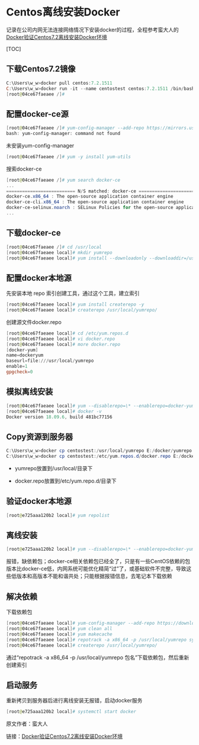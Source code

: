 # Centos离线安装Docker

记录在公司内网无法连接网络情况下安装docker的过程，全程参考蛮大人的[Docker验证Centos7.2离线安装Docker环境](https://opsdev.fun/2018/05/09/O2-0-Docker验证Centos7-2离线安装Docker环境/)

[TOC]

## 下载Centos7.2镜像

```powershell
C:\Users\w_w>docker pull centos:7.2.1511
C:\Users\w_w>docker run -it --name centostest centos:7.2.1511 /bin/bash
[root@04ce67faeaee /]#
```

## 配置docker-ce源

```powershell
[root@04ce67faeaee /]# yum-config-manager --add-repo https://mirrors.ustc.edu.cn/docker-ce/linux/centos/docker-ce.repo
bash: yum-config-manager: command not found
```

未安装yum-config-manager

```powershell
[root@04ce67faeaee /]# yum -y install yum-utils
```

搜索docker-ce

```powershell
[root@04ce67faeaee /]# yum search docker-ce
...
========================== N/S matched: docker-ce =============================
docker-ce.x86_64 : The open-source application container engine
docker-ce-cli.x86_64 : The open-source application container engine
docker-ce-selinux.noarch : SELinux Policies for the open-source application container engine
...
```

## 下载docker-ce

```powershell
[root@04ce67faeaee /]# cd /usr/local
[root@04ce67faeaee local]# mkdir yumrepo
[root@04ce67faeaee local]# yum install --downloadonly --downloaddir=/usr/local/yumrepo/ docker-ce
```

## 配置docker本地源

先安装本地 repo 索引创建工具，通过这个工具，建立索引

```powershell
[root@04ce67faeaee local]# yum install createrepo -y
[root@04ce67faeaee local]# createrepo /usr/local/yumrepo/
```

创建源文件docker.repo

```powershell
[root@04ce67faeaee local]# cd /etc/yum.repos.d
[root@04ce67faeaee local]# vi docker.repo
[root@04ce67faeaee local]# more docker.repo 
[docker-yum]
name=dockeryum
baseurl=file:///usr/local/yumrepo
enable=1
gpgcheck=0
```

## 模拟离线安装

```powershell
[root@04ce67faeaee local]# yum --disablerepo=\* --enablerepo=docker-yum install docker-ce -y
[root@04ce67faeaee local]# docker -v
Docker version 18.09.6, build 481bc77156
```

## Copy资源到服务器

```powershell
C:\Users\w_w>docker cp centostest:/usr/local/yumrepo E:/docker/yumrepo
C:\Users\w_w>docker cp centostest:/etc/yum.repos.d/docker.repo E:/docker/docker.repo 
```

- yumrepo放置到/usr/local/目录下

- docker.repo放置到/etc/yum.repo.d/目录下

## 验证docker本地源

```powershell
[root@e725aaa120b2 local]# yum repolist
```

## 离线安装

```powershell
[root@e725aaa120b2 local]# yum --disablerepo=\* --enablerepo=docker-yum install docker-ce -y
```

报错，缺依赖包；docker-ce相关依赖包已经全了，只是有一些CentOS依赖的包版本比docker-ce低，内网系统可能优化精简“过”了，或基础软件不完整，导致这些低版本和高版本不能和谐共处；只能根据报错信息，去笔记本下载依赖

## 解决依赖

下载依赖包

```powershell
[root@04ce67faeaee local]# yum-config-manager --add-repo https://download.docker.com/linux/centos/docker-ce.repo
[root@04ce67faeaee local]# yum clean all
[root@04ce67faeaee local]# yum makecache
[root@04ce67faeaee local]# repotrack -a x86_64 -p /usr/local/yumrepo systemd-sysv
[root@04ce67faeaee local]# createrepo /usr/local/yumrepo/
```

通过“repotrack -a x86_64 -p /usr/local/yumrepo 包名”下载依赖包，然后重新创建索引

## 启动服务

重新拷贝到服务器后进行离线安装无报错，启动docker服务

```powershell
[root@e725aaa120b2 local]# systemctl start docker
```



原文作者：蛮大人

链接：[Docker验证Centos7.2离线安装Docker环境](https://opsdev.fun/2018/05/09/O2-0-Docker验证Centos7-2离线安装Docker环境/)

